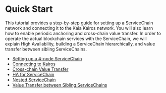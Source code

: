 # Quick Start

This tutorial provides a step-by-step guide for setting up a ServiceChain network and connecting it to the Kaia Kairos network.
You will also learn how to enable periodic anchoring and cross-chain value transfer.
In order to operate the actual blockchain services with the ServiceChain, we will explain High Availability, building a ServiceChain hierarchically, and value transfer between sibling ServiceChains.

- [Setting up a 4-node ServiceChain](./4nodes-setup-guide.md)
- [Connecting to Kairos](./en-scn-connection.md)
- [Cross-chain Value Transfer](./value-transfer.md)
- [HA for ServiceChain](./ha-for-sc.md)
- [Nested ServiceChain](./nested-sc.md)
- [Value Transfer between Sibling ServiceChains](./value-transfer-between-sibling.md)